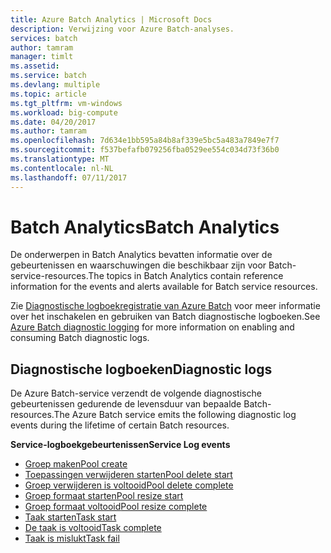 ```yaml
---
title: Azure Batch Analytics | Microsoft Docs
description: Verwijzing voor Azure Batch-analyses.
services: batch
author: tamram
manager: timlt
ms.assetid: 
ms.service: batch
ms.devlang: multiple
ms.topic: article
ms.tgt_pltfrm: vm-windows
ms.workload: big-compute
ms.date: 04/20/2017
ms.author: tamram
ms.openlocfilehash: 7d634e1bb595a84b8af339e5bc5a483a7849e7f7
ms.sourcegitcommit: f537befafb079256fba0529ee554c034d73f36b0
ms.translationtype: MT
ms.contentlocale: nl-NL
ms.lasthandoff: 07/11/2017
---
```

# <a name="batch-analytics"></a><span data-ttu-id="0e7dc-103">Batch Analytics</span><span class="sxs-lookup"><span data-stu-id="0e7dc-103">Batch Analytics</span></span>
<span data-ttu-id="0e7dc-104">De onderwerpen in Batch Analytics bevatten informatie over de gebeurtenissen en waarschuwingen die beschikbaar zijn voor Batch-service-resources.</span><span class="sxs-lookup"><span data-stu-id="0e7dc-104">The topics in Batch Analytics contain reference information for the events and alerts available for Batch service resources.</span></span>

<span data-ttu-id="0e7dc-105">Zie [Diagnostische logboekregistratie van Azure Batch](https://azure.microsoft.com/documentation/articles/batch-diagnostics/) voor meer informatie over het inschakelen en gebruiken van Batch diagnostische logboeken.</span><span class="sxs-lookup"><span data-stu-id="0e7dc-105">See [Azure Batch diagnostic logging](https://azure.microsoft.com/documentation/articles/batch-diagnostics/) for more information on enabling and consuming Batch diagnostic logs.</span></span>

## <a name="diagnostic-logs"></a><span data-ttu-id="0e7dc-106">Diagnostische logboeken</span><span class="sxs-lookup"><span data-stu-id="0e7dc-106">Diagnostic logs</span></span>

<span data-ttu-id="0e7dc-107">De Azure Batch-service verzendt de volgende diagnostische gebeurtenissen gedurende de levensduur van bepaalde Batch-resources.</span><span class="sxs-lookup"><span data-stu-id="0e7dc-107">The Azure Batch service emits the following diagnostic log events during the lifetime of certain Batch resources.</span></span>

<span data-ttu-id="0e7dc-108">**Service-logboekgebeurtenissen**</span><span class="sxs-lookup"><span data-stu-id="0e7dc-108">**Service Log events**</span></span>
* [<span data-ttu-id="0e7dc-109">Groep maken</span><span class="sxs-lookup"><span data-stu-id="0e7dc-109">Pool create</span></span>](batch-pool-create-event.md)
* [<span data-ttu-id="0e7dc-110">Toepassingen verwijderen starten</span><span class="sxs-lookup"><span data-stu-id="0e7dc-110">Pool delete start</span></span>](batch-pool-delete-start-event.md)
* [<span data-ttu-id="0e7dc-111">Groep verwijderen is voltooid</span><span class="sxs-lookup"><span data-stu-id="0e7dc-111">Pool delete complete</span></span>](batch-pool-delete-complete-event.md)
* [<span data-ttu-id="0e7dc-112">Groep formaat starten</span><span class="sxs-lookup"><span data-stu-id="0e7dc-112">Pool resize start</span></span>](batch-pool-resize-start-event.md)
* [<span data-ttu-id="0e7dc-113">Groep formaat voltooid</span><span class="sxs-lookup"><span data-stu-id="0e7dc-113">Pool resize complete</span></span>](batch-pool-resize-complete-event.md)
* [<span data-ttu-id="0e7dc-114">Taak starten</span><span class="sxs-lookup"><span data-stu-id="0e7dc-114">Task start</span></span>](batch-task-start-event.md)
* [<span data-ttu-id="0e7dc-115">De taak is voltooid</span><span class="sxs-lookup"><span data-stu-id="0e7dc-115">Task complete</span></span>](batch-task-complete-event.md)
* [<span data-ttu-id="0e7dc-116">Taak is mislukt</span><span class="sxs-lookup"><span data-stu-id="0e7dc-116">Task fail</span></span>](batch-task-fail-event.md)